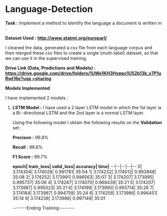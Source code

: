 # Language-Detection

**Task :**  Implement a method to identify the language a document is written in . 

**Dataset Used** **: [**http://www.statmt.org/europarl/** ](http://www.statmt.org/europarl/)**

I cleaned the data, generated a csv file from each language corpus and then merged these csv files to create a single (multi-label) dataset, so that we can use it in the supervised training. 

**Drive Link (Data, Predictions and Models) :**  [**https://drive.google.com/drive/folders/1UWe1KH3Hyppc1U52b13k_v7P1uRwt16e?usp =sharing** ](https://drive.google.com/drive/folders/1UWe1KH3Hyppc1U52b13k_v7P1uRwt16e?usp=sharing)

**Models Implemented** 

I have implemented 2 models : 

1) **LSTM Model :** I have used a 2 layer LSTM model in which the 1st layer ia a Bi- directional LSTM and the 2nd layer is a normal LSTM layer. 

	Using the following model I obtain the following results on the **Validation** set : 

	**Precison :** 99.8% 

	**Recall     :** 99.6% 

	**F1 Score :** 99.7% 
	
	**epoch|  train\_loss|  valid\_loss|  accuracy|  time|** 
	--|--|--|--|--
	0| 3.174304|  3.174028|  0.991781| 35:04 
	1| 3.174232|  3.174012|  0.993948| 35:08 
	2| 3.174252|  3.173991|  0.996563| 35:07 
	3| 3.174207|  3.173995|  0.995737|  35:06 
	4| 3.174287|  3.174070|  0.968439|  35:21 
	5| 3.174207|  3.173987|  0.995023|  35:21 
	6| 3.174199|  3.173990|  0.993714|  35:26 
	7| 3.174184|  3.173987|  0.994759|  35:24 
	8| 3.174258|  3.173986|  0.996451|  35:14 
	9| 3.174238|  3.173986|  0.997149|  35:01 

	-------Ending Training--------  

	
